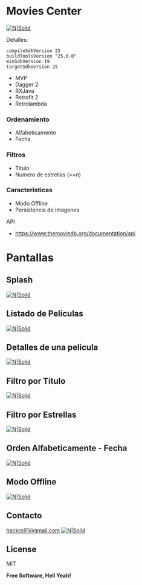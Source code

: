
# Movies Center

[![N|Solid](https://s30.postimg.org/w74sqyyap/logo.png)]()

Detalles:

    compileSdkVersion 25
    buildToolsVersion "25.0.0"
    minSdkVersion 19
    targetSdkVersion 25

  - MVP
  - Dagger 2
  - RXJava
  - Retrofit 2
  - Retrolambda


### Ordenamiento ###
- Alfabeticamente
- Fecha

### Filtros ###
- Titulo
- Numero de estrellas (>=n)

### Caracteristicas ###
-  Modo Offline
-  Persistencia de imagenes

API
- https://www.themoviedb.org/documentation/api

# Pantallas #
## Splash ##
[![N|Solid](http://i.imgur.com/s9LYT7A.gif)]()

## Listado de Peliculas ##
[![N|Solid](http://i.imgur.com/l0pwpw7.gif)]()

## Detalles de una pelicula ##
[![N|Solid](http://i.imgur.com/sqzqFRi.gif)]()

## Filtro por Titulo ##
[![N|Solid](http://i.imgur.com/Ph07ZXK.gif)]()

## Filtro por Estrellas ##
[![N|Solid](http://i.imgur.com/S23NF2J.gif)]()

## Orden Alfabeticamente - Fecha ##
[![N|Solid](http://i.imgur.com/fSRDqnG.gif)]()


## Modo Offline ##
[![N|Solid]([Imgur](http://i.imgur.com/sBlq8Zu.gifv))]()


## Contacto ##
hackro91@gmail.com
[![N|Solid](http://i.imgur.com/sBlq8Zu.gif)]()

License
----
MIT

**Free Software, Hell Yeah!**
